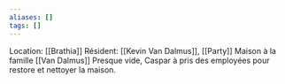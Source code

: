 ```yaml
---
aliases: []
tags: []
---
```

Location: [[Brathia]]
Résident: [[Kevin Van Dalmus]], [[Party]]
Maison à la famille [[Van Dalmus]]
Presque vide, Caspar à pris des employées pour restore et nettoyer la maison.
